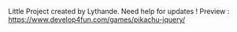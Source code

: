 Little Project created by Lythande.
Need help for updates !
Preview : https://www.develop4fun.com/games/pikachu-jquery/
